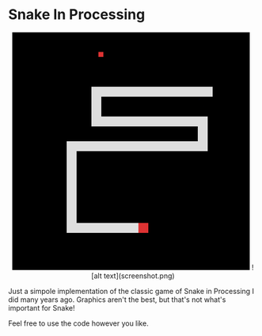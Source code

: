 # Snake In Processing

<p align="center">
  <img src="screenshot.png">
![alt text](screenshot.png)
</p>
Just a simpole implementation of the classic game of Snake in Processing I did many years ago. Graphics aren't the best, but that's not what's important for Snake!

Feel free to use the code however you like.


